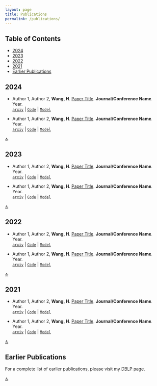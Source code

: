 ```yaml
---
layout: page
title: Publications
permalink: /publications/
---
```


## Table of Contents
- [2024](#2024)
- [2023](#2023)
- [2022](#2022)
- [2021](#2021)
- [Earlier Publications](#earlier-publications)

## 2024

* Author 1, Author 2, **Wang, H**. [Paper Title](https://doi.org/link). **Journal/Conference Name**. Year. <br>
[`arxiv`](arxiv_link) | [`Code`](code_link) | [`Model`](model_link)

* Author 1, Author 2, **Wang, H**. [Paper Title](https://doi.org/link). **Journal/Conference Name**. Year. <br>
[`arxiv`](arxiv_link) | [`Code`](code_link) | [`Model`](model_link)

[🔝](#table-of-contents)

## 2023

* Author 1, Author 2, **Wang, H**. [Paper Title](https://doi.org/link). **Journal/Conference Name**. Year. <br>
[`arxiv`](arxiv_link) | [`Code`](code_link) | [`Model`](model_link)

* Author 1, Author 2, **Wang, H**. [Paper Title](https://doi.org/link). **Journal/Conference Name**. Year. <br>
[`arxiv`](arxiv_link) | [`Code`](code_link) | [`Model`](model_link)

[🔝](#table-of-contents)

## 2022

* Author 1, Author 2, **Wang, H**. [Paper Title](https://doi.org/link). **Journal/Conference Name**. Year. <br>
[`arxiv`](arxiv_link) | [`Code`](code_link) | [`Model`](model_link)

* Author 1, Author 2, **Wang, H**. [Paper Title](https://doi.org/link). **Journal/Conference Name**. Year. <br>
[`arxiv`](arxiv_link) | [`Code`](code_link) | [`Model`](model_link)

[🔝](#table-of-contents)

## 2021

* Author 1, Author 2, **Wang, H**. [Paper Title](https://doi.org/link). **Journal/Conference Name**. Year. <br>
[`arxiv`](arxiv_link) | [`Code`](code_link) | [`Model`](model_link)

* Author 1, Author 2, **Wang, H**. [Paper Title](https://doi.org/link). **Journal/Conference Name**. Year. <br>
[`arxiv`](arxiv_link) | [`Code`](code_link) | [`Model`](model_link)

[🔝](#table-of-contents)

## Earlier Publications

For a complete list of earlier publications, please visit [my DBLP page](https://dblp.org/pid/63/4317.html).

[🔝](#table-of-contents)
